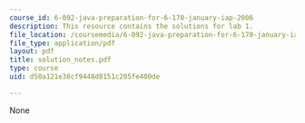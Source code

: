 ```yaml
---
course_id: 6-092-java-preparation-for-6-170-january-iap-2006
description: This resource contains the solutions for lab 1.
file_location: /coursemedia/6-092-java-preparation-for-6-170-january-iap-2006/d50a121e38cf9448d8151c205fe400de_solution_notes.pdf
file_type: application/pdf
layout: pdf
title: solution_notes.pdf
type: course
uid: d50a121e38cf9448d8151c205fe400de

---
```

None